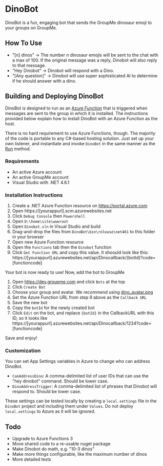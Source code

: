 ﻿# DinoBot
DinoBot is a fun, engaging bot that sends the GroupMe dinosaur emoji to your groups on GroupMe.

## How To Use
- "[n] dinos" -> The number n dinosaur emojis will be sent to the chat with a max of 100. If the original message was a reply, Dinobot will also reply to that message.
- "Hey Dinobot" -> Dinobot will respond with a Dino.
- "[Any question]" -> Dinobot will use super sophisticated AI to determine if he should answer with a dino.

## Building and Deploying DinoBot

DinoBot is designed to run as an [Azure Function](https://azure.microsoft.com/en-us/services/functions) that is triggered when messages are sent to the group in which it is installed. The instructions provided below explain how to install DinoBot with an Azure Function as the host.

There is no hard requirement to use Azure Functions, though. The majority of the code is portable to any C#-based hosting solution. Just set up your own listener, and instantiate and invoke `DinoBot` in the same manner as the [Run](https://github.com/groupme/BotExamples/blob/6b4bcbcbfe00ea493e8abac2327d122d5bf2f7b3/dotnet/DinoBot/DinoBot/DinoBot.cs#L102) method.

### Requirements

- An active Azure account
- An active GroupMe account
- Visual Studio with .NET 4.6.1

### Installation Instructions

1) Create a .NET Azure Function resource on https://portal.azure.com
2) Open https://[yourappurl].scm.azurewebsites.net
3) Click `Debug Console` then `Powershell`
4) Open `D:\home\site\wwwroot`
5) Open `Dinobot.sln` in Visual Studio and build
6) Drag-and-drop the files from `DinoBot\bin\release\net461` to this folder in your browser
7) Open new Azure Function resource
8) Open the `Functions` tab then the `Dinobot` function
9) Click `Get Function URL` and copy this value. It shoould look like this: https://[yourappurl].azurewebsites.net/api/Dinocallback/{botId}?code=[functioncode]

Your bot is now ready to use! Now, add the bot to GroupMe

1) Open https://dev.groupme.com and click `Bots` at the top
2) Click `Create Bot`
3) Choose your group and avatar. We recommend using [dino_avatar.png](dino_avatar.png)
4) Set the Azure Function URL from step 9 above as the `Callback URL`
5) Save the new bot
6) Copy the `botId` for the newly created bot
7) Click `Edit` on the bot, and replace `{botId}` in the CallbackURL with this ID, so it looks like https://[yourappurl].azurewebsites.net/api/Dinocallback/1234?code=[functioncode]

Save and enjoy! 

### Customization
You can set App Settings variables in Azure to change who can address DinoBot.

- `CanAddressDino`: A comma-delimited list of user IDs that can use the "hey dinobot" command. Should be lower case.
- `DinoAddressTrigger`: A comma-delimited list of phrases that Dinobot will respond to. Should be lower case.

These settings can be tested locally by creating a `local.settings` file in the `DinoBot` project and including them under `Values`. Do not deploy `local.settings` to Azure as it will be ignored.

## Todo
- Upgrade to Azure Functions 3
- Move shared code to a re-usable nuget package
- Make Dinobot do math, e.g. "10-3 dinos"
- Make more things configurable, like the maximum number of dinos
- More detailed tests